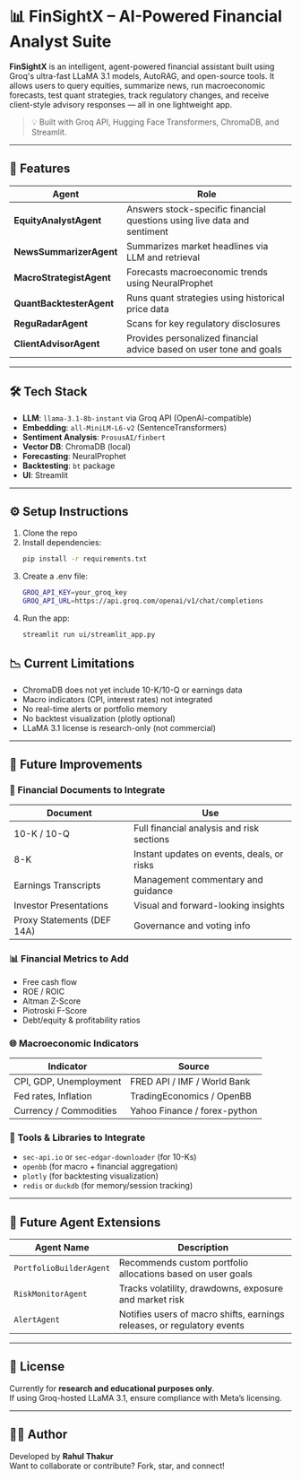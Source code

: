 # 📊 FinSightX – AI-Powered Financial Analyst Suite

**FinSightX** is an intelligent, agent-powered financial assistant built using Groq's ultra-fast LLaMA 3.1 models, AutoRAG, and open-source tools. It allows users to query equities, summarize news, run macroeconomic forecasts, test quant strategies, track regulatory changes, and receive client-style advisory responses — all in one lightweight app.

> 💡 Built with Groq API, Hugging Face Transformers, ChromaDB, and Streamlit.

---

## 🚀 Features

| Agent | Role |
|-------|------|
| **EquityAnalystAgent** | Answers stock-specific financial questions using live data and sentiment |
| **NewsSummarizerAgent** | Summarizes market headlines via LLM and retrieval |
| **MacroStrategistAgent** | Forecasts macroeconomic trends using NeuralProphet |
| **QuantBacktesterAgent** | Runs quant strategies using historical price data |
| **ReguRadarAgent** | Scans for key regulatory disclosures |
| **ClientAdvisorAgent** | Provides personalized financial advice based on user tone and goals |

---

## 🛠️ Tech Stack

- **LLM**: `llama-3.1-8b-instant` via Groq API (OpenAI-compatible)
- **Embedding**: `all-MiniLM-L6-v2` (SentenceTransformers)
- **Sentiment Analysis**: `ProsusAI/finbert`
- **Vector DB**: ChromaDB (local)
- **Forecasting**: NeuralProphet
- **Backtesting**: `bt` package
- **UI**: Streamlit

---

## ⚙️ Setup Instructions

1. Clone the repo  
2. Install dependencies:
   ```bash
   pip install -r requirements.txt
   ```
3. Create a .env file:
    ```bash
    GROQ_API_KEY=your_groq_key
    GROQ_API_URL=https://api.groq.com/openai/v1/chat/completions
    ```
4. Run the app:
    ```bash
    streamlit run ui/streamlit_app.py
    ```

## 📉 Current Limitations

- ChromaDB does not yet include 10-K/10-Q or earnings data
- Macro indicators (CPI, interest rates) not integrated
- No real-time alerts or portfolio memory
- No backtest visualization (plotly optional)
- LLaMA 3.1 license is research-only (not commercial)

---

## 📂 Future Improvements

### 📄 Financial Documents to Integrate

| Document                     | Use                                          |
|------------------------------|-----------------------------------------------|
| 10-K / 10-Q                  | Full financial analysis and risk sections     |
| 8-K                          | Instant updates on events, deals, or risks    |
| Earnings Transcripts         | Management commentary and guidance            |
| Investor Presentations       | Visual and forward-looking insights           |
| Proxy Statements (DEF 14A)   | Governance and voting info                    |

### 📊 Financial Metrics to Add

- Free cash flow  
- ROE / ROIC  
- Altman Z-Score  
- Piotroski F-Score  
- Debt/equity & profitability ratios  

### 🌐 Macroeconomic Indicators

| Indicator                | Source                            |
|--------------------------|------------------------------------|
| CPI, GDP, Unemployment   | FRED API / IMF / World Bank        |
| Fed rates, Inflation     | TradingEconomics / OpenBB          |
| Currency / Commodities   | Yahoo Finance / forex-python       |

### 🔌 Tools & Libraries to Integrate

- `sec-api.io` or `sec-edgar-downloader` (for 10-Ks)  
- `openbb` (for macro + financial aggregation)  
- `plotly` (for backtesting visualization)  
- `redis` or `duckdb` (for memory/session tracking)  

---

## 🔮 Future Agent Extensions

| Agent Name             | Description                                                            |
|------------------------|------------------------------------------------------------------------|
| `PortfolioBuilderAgent`| Recommends custom portfolio allocations based on user goals            |
| `RiskMonitorAgent`     | Tracks volatility, drawdowns, exposure and market risk                 |
| `AlertAgent`           | Notifies users of macro shifts, earnings releases, or regulatory events|

---

## 📘 License

Currently for **research and educational purposes only**.  
If using Groq-hosted LLaMA 3.1, ensure compliance with Meta’s licensing.

---

## 👨‍💻 Author

Developed by **Rahul Thakur**  
Want to collaborate or contribute? Fork, star, and connect!
